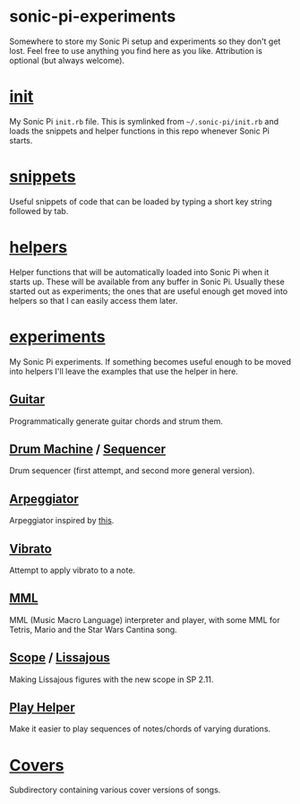 # sonic-pi-experiments
Somewhere to store my Sonic Pi setup and experiments so they don't get lost.
Feel free to use anything you find here as you like.
Attribution is optional (but always welcome).

# [init](/init.rb)

My Sonic Pi `init.rb` file. This is symlinked from `~/.sonic-pi/init.rb` and
loads the snippets and helper functions in this repo whenever Sonic Pi starts.

# [snippets](/snippets)

Useful snippets of code that can be loaded by typing a short key string followed by tab.

# [helpers](helpers)

Helper functions that will be automatically loaded into Sonic Pi when it starts up.
These will be available from any buffer in Sonic Pi.
Usually these started out as experiments; the ones that are useful enough get moved
into helpers so that I can easily access them later.

# [experiments](/experiments)

My Sonic Pi experiments. If something becomes useful enough to be moved into helpers
I'll leave the examples that use the helper in here.

## [Guitar](/experiments/guitar.rb)

Programmatically generate guitar chords and strum them.

## [Drum Machine](/experiments/drum_machine.rb) / [Sequencer](/experiments/sequencer.rb)

Drum sequencer (first attempt, and second more general version).

## [Arpeggiator](/experiments/arpeggiator.rb)

Arpeggiator inspired by [this](http://codepen.io/jakealbaugh/full/qNrZyw/).

## [Vibrato](/experiments/vibrato.rb)

Attempt to apply vibrato to a note.

## [MML](/experiments/mml.rb)

MML (Music Macro Language) interpreter and player, with some MML for Tetris, Mario and the Star Wars Cantina song.

## [Scope](/experiments/scope.rb) / [Lissajous](/experiments/lissajous.rb)

Making Lissajous figures with the new scope in SP 2.11.

## [Play Helper](/experiments/play-helper.rb)

Make it easier to play sequences of notes/chords of varying durations.

# [Covers](/covers)

Subdirectory containing various cover versions of songs.
